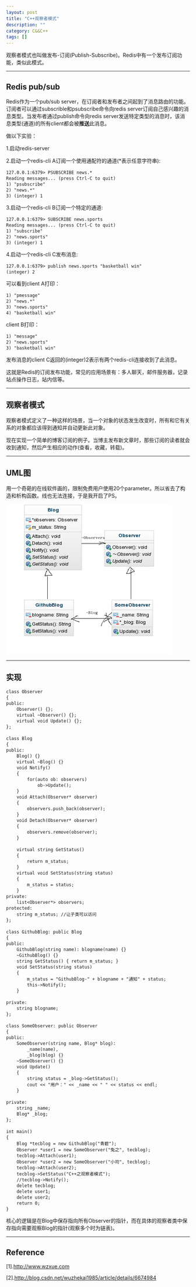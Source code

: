 ```yaml
---
layout: post
title: "C++观察者模式"
description: ""
category: C&&C++
tags: []
---
```


观察者模式也叫做发布-订阅(Publish-Subscribe)。Redis中有一个发布订阅功能，类似此模式。

------------------------------------

## Redis pub/sub

Redis作为一个pub/sub server，在订阅者和发布者之间起到了消息路由的功能。订阅者可以通过subscrible和psubscribe命令向redis server订阅自己感兴趣的消息类型。当发布者通过publish命令向redis server发送特定类型的消息时，该消息类型(通道)的所有client都会被**推送**此消息。

做以下实验：

1.启动redis-server

2.启动一个redis-cli A订阅一个使用通配符的通道(*表示任意字符串):

```
127.0.0.1:6379> PSUBSCRIBE news.* 
Reading messages... (press Ctrl-C to quit)
1) "psubscribe"
2) "news.*"
3) (integer) 1

```

3.启动一个redis-cli B订阅一个特定的通道:

```
127.0.0.1:6379> SUBSCRIBE news.sports
Reading messages... (press Ctrl-C to quit)
1) "subscribe"
2) "news.sports"
3) (integer) 1

```

4.启动一个redis-cli C发布消息:

```
127.0.0.1:6379> publish news.sports "basketball win"
(integer) 2
```

可以看到client A打印：

```
1) "pmessage"
2) "news.*"
3) "news.sports"
4) "basketball win"
```

client B打印：

```
1) "message"
2) "news.sports"
3) "basketball win"
```
发布消息的client C返回的(integer)2表示有两个redis-cli连接收到了此消息。

这就是Redis的订阅发布功能，常见的应用场景有：多人聊天，邮件服务器，记录站点操作日志，站内信等。

-----------------------------------

## 观察者模式

观察者模式定义了一种这样的场景，当一个对象的状态发生改变时，所有和它有关系的对象都应该得到通知并自动更新此对象。

现在实现一个简单的博客订阅的例子。当博主发布新文章时，那些订阅的读者就会收到通知，然后产生相应的动作(查看，收藏，转载)。

-------------------------------------

## UML图

用一个奇葩的在线软件画的，限制免费用户使用20个parameter。所以省去了构造和析构函数。线也无法连接，于是我开启了PS。

![图片](/assets/images/observer-1.png)

-------------------------------------

## 实现

```
class Observer
{
public:
    Observer() {};
    virtual ~Observer() {};
    virtual void Update() {};
};

class Blog
{
public:
    Blog() {}
    virtual ~Blog() {}
    void Notify()
    {
        for(auto ob: observers)
            ob->Update();
    }
    void Attach(Observer* observer)
    {
        observers.push_back(observer);
    }
    void Detach(Observer* observer)
    {
        observers.remove(observer);
    }
    
    virtual string GetStatus() 
    { 
        return m_status; 
    }
    virtual void SetStatus(string status) 
    { 
        m_status = status; 
    }
private:
    list<Observer*> observers;
protected:
    string m_status; //让子类可以访问
};

class GithubBlog: public Blog
{
public:
    GithubBlog(string name): blogname(name) {}
    ~GithubBlog() {}
    string GetStatus() { return m_status; }
    void SetStatus(string status) 
    { 
        m_status = "GithubBlog-" + blogname + "通知" + status; 
        this->Notify();
    }

private:
    string blogname;
};

class SomeObserver: public Observer
{
public:
    SomeObserver(string name, Blog* blog): 
        _name(name),
        _blog(blog) {}
    ~SomeObserver() {}
    void Update()
    {
        string status = _blog->GetStatus();
        cout << "用户：" << _name << " " << status << endl;
    }

private:
    string _name;
    Blog* _blog;
};

int main()
{
    Blog *tecblog = new GithubBlog("青碧");
    Observer *user1 = new SomeObserver("兔之", tecblog);
    tecblog->Attach(user1);
    Observer *user2 = new SomeObserver("小司", tecblog);
    tecblog->Attach(user2);
    tecblog->SetStatus("C++之观察者模式");
    //tecblog->Notify();
    delete tecblog;
    delete user1;
    delete user2;
    return 0;
}

```
核心的逻辑是在Blog中保存指向所有Observer的指针，而在具体的观察者类中保存指向需要观察Blog的指针(观察多个时为链表)。

------------------------------------

## Reference
[1].http://www.wzxue.com

[2].http://blog.csdn.net/wuzhekai1985/article/details/6674984
